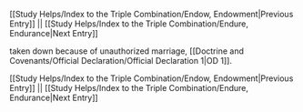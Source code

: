 [[Study Helps/Index to the Triple Combination/Endow, Endowment|Previous Entry]]  ||  [[Study Helps/Index to the Triple Combination/Endure, Endurance|Next Entry]]

 taken down because of unauthorized marriage, [[Doctrine and Covenants/Official Declaration/Official Declaration 1|OD 1]].

[[Study Helps/Index to the Triple Combination/Endow, Endowment|Previous Entry]]  ||  [[Study Helps/Index to the Triple Combination/Endure, Endurance|Next Entry]]